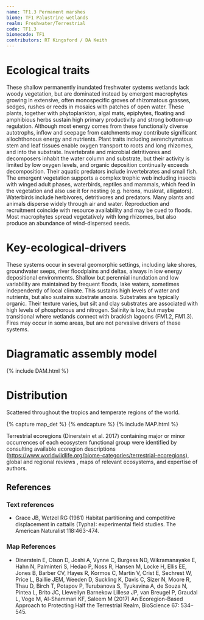 ```yaml
---
name: TF1.3 Permanent marshes
biome: TF1 Palustrine wetlands
realm: Freshwater/Terrestrial
code: TF1.3
biomecode: TF1
contributors: RT Kingsford / DA Keith
---
```


# Ecological traits


These shallow permanently inundated freshwater systems wetlands lack woody vegetation, but are dominated instead by emergent macrophytes growing in extensive, often monospecific groves of rhizomatous grasses, sedges, rushes or reeds in mosaics with patches of open water. These plants, together with phytoplankton, algal mats, epiphytes, floating and amphibious herbs sustain high primary productivity and strong bottom-up regulation. Although most energy comes from these functionally diverse autotrophs, inflow and seepage from catchments may contribute significant allochthonous energy and nutrients. Plant traits including aerenchymatous stem and leaf tissues enable oxygen transport to roots and long rhizomes, and into the substrate. Invertebrate and microbial detritivores and decomposers inhabit the water column and substrate, but their activity is limited by low oxygen levels, and organic deposition continually exceeds decomposition. Their aquatic predators include invertebrates and small fish. The emergent vegetation supports a complex trophic web including insects with winged adult phases, waterbirds, reptiles and mammals, which feed in the vegetation and also use it for nesting (e.g. herons, muskrat, alligators). Waterbirds include herbivores, detritivores and predators. Many plants and animals disperse widely through air and water. Reproduction and recruitment coincide with resource availability and may be cued to floods. Most macrophytes spread vegetatively with long rhizomes, but also produce an abundance of wind-dispersed seeds.


# Key-ecological-drivers


These systems occur in several geomorphic settings, including lake shores, groundwater seeps, river floodplains and deltas, always in low energy depositional environments. Shallow but perennial inundation and low variability are maintained by frequent floods, lake waters, sometimes independently of local climate. This sustains high levels of water and nutrients, but also sustains substrate anoxia. Substrates are typically organic. Their texture varies, but silt and clay substrates are associated with high levels of phosphorous and nitrogen. Salinity is low, but maybe transitional where wetlands connect with brackish lagoons (FM1.2, FM1.3). Fires may  occur in some areas, but are not pervasive drivers of these systems.


# Diagramatic assembly model

{% include DAM.html %}

# Distribution


Scattered throughout the tropics and temperate regions of the world.


{% capture map_det %}  {% endcapture %}
{% include MAP.html %}

Terrestrial ecoregions (Dinerstein et al. 2017) containing major or minor occurrences of each ecosystem functional group were identified by consulting available ecoregion descriptions (https://www.worldwildlife.org/biome-categories/terrestrial-ecoregions),  global and regional reviews , maps of relevant ecosystems, and expertise of authors.

## References
### Text references
* Grace JB, Wetzel RG (1981) Habitat partitioning and competitive displacement in cattails (Typha): experimental field studies.  The American Naturalist 118:463-474.
### Map References
* Dinerstein E, Olson D, Joshi A, Vynne C, Burgess ND, Wikramanayake E, Hahn N, Palminteri S, Hedao P, Noss R, Hansen M, Locke H, Ellis EE, Jones B, Barber CV, Hayes R, Kormos C, Martin V, Crist E, Sechrest W, Price L, Baillie JEM, Weeden D, Suckling K, Davis C, Sizer N, Moore R, Thau D, Birch T, Potapov P, Turubanova S, Tyukavina A, de Souza N, Pintea L, Brito JC, Llewellyn Barnekow Lillesø JP, van Breugel P, Graudal L, Voge M, Al-Shammari KF, Saleem M (2017) An Ecoregion-Based Approach to Protecting Half the Terrestrial Realm, BioScience 67: 534–545.
